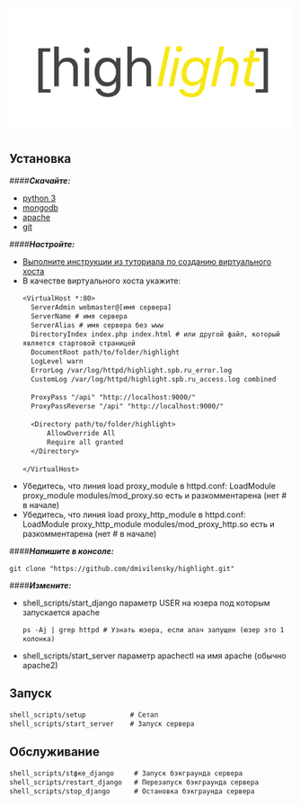![alt text][logo]

[logo]: https://github.com/dmivilensky/highlight/blob/master/logo.png

## Установка

####**_Скачайте:_**
- [python 3](https://www.python.org/downloads/release/python-382/)
- [mongodb](https://docs.mongodb.com/manual/installation/)
- [apache](https://httpd.apache.org/download.cgi)
- [git](https://git-scm.com/downloads)

####**_Настройте:_**
- [Выполните инструкции из туториала по созданию виртуального хоста](https://medium.com/@JohnFoderaro/how-to-set-up-apache-in-macos-sierra-10-12-bca5a5dfffba#5f65)
- В качестве виртуального хоста укажите:
    ```editorconfig
  <VirtualHost *:80>
      ServerAdmin webmaster@[имя сервера]
      ServerName # имя сервера
      ServerAlias # имя сервера без www
      DirectoryIndex index.php index.html # или другой файл, который является стартовой страницей
      DocumentRoot path/to/folder/highlight
      LogLevel warn
      ErrorLog /var/log/httpd/highlight.spb.ru_error.log
      CustomLog /var/log/httpd/highlight.spb.ru_access.log combined
        
      ProxyPass "/api" "http://localhost:9000/"
      ProxyPassReverse "/api" "http://localhost:9000/"
        
      <Directory path/to/folder/highlight>
          AllowOverride All
          Require all granted
      </Directory>
    
  </VirtualHost>
    ```
- Убедитесь, что линия load proxy_module в httpd.conf: LoadModule proxy_module modules/mod_proxy.so есть и разкомментарена (нет # в начале)
- Убедитесь, что линия load proxy_http_module в httpd.conf: LoadModule proxy_http_module modules/mod_proxy_http.so есть и разкомментарена (нет # в начале)

####**_Напишите в консоле:_**
```shell script
git clone "https://github.com/dmivilensky/highlight.git"
```

####**_Измените:_**
- shell_scripts/start_django параметр USER на юзера под которым запускается apache
    ```shell script
  ps -Aj | grep httpd # Узнать юзера, если апач запущен (юзер это 1 колонка)
    ```
- shell_scripts/start_server параметр apachectl на имя apache (обычно apache2)

## Запуск

```shell script
shell_scripts/setup           # Сетап
shell_scripts/start_server    # Запуск сервера
```

## Обслуживание

```shell script
shell_scripts/stфке_django     # Запуск бэкграунда сервера
shell_scripts/restart_django   # Перезапуск бэкграунда сервера
shell_scripts/stop_django      # Остановка бэкграунда сервера
```